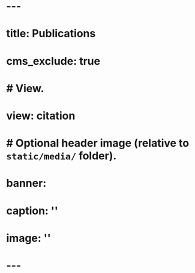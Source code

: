 
# ---
# title: Publications
# cms_exclude: true
#
# # View.
# view: citation
#
# # Optional header image (relative to `static/media/` folder).
# banner:
#   caption: ''
#   image: ''
# ---

